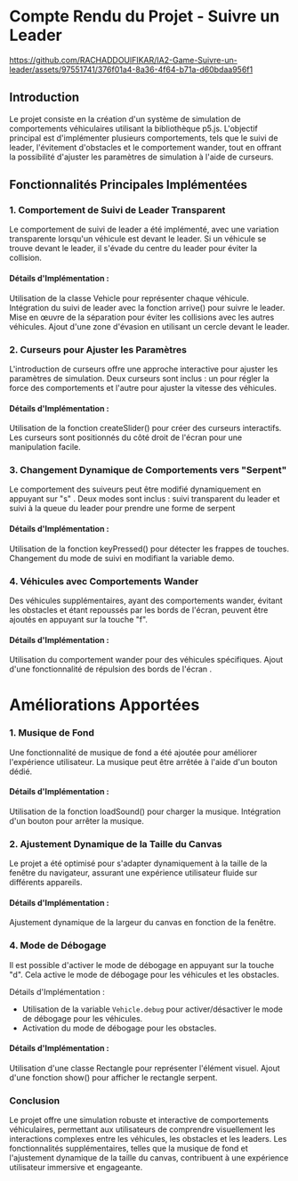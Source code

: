 # Compte Rendu du Projet - Suivre un  Leader

https://github.com/RACHADDOUlFIKAR/IA2-Game-Suivre-un-leader/assets/97551741/376f01a4-8a36-4f64-b71a-d60bdaa956f1
## Introduction
Le projet consiste en la création d'un système de simulation de comportements véhiculaires utilisant la bibliothèque p5.js. L'objectif principal est d'implémenter plusieurs comportements, tels que le suivi de leader, l'évitement d'obstacles et le comportement wander, tout en offrant la possibilité d'ajuster les paramètres de simulation à l'aide de curseurs.

## Fonctionnalités Principales Implémentées
### 1. Comportement de Suivi de Leader Transparent
Le comportement de suivi de leader a été implémenté, avec une variation transparente lorsqu'un véhicule est devant le leader. Si un véhicule se trouve devant le leader, il s'évade du centre du leader pour éviter la collision.

#### Détails d'Implémentation :

Utilisation de la classe Vehicle pour représenter chaque véhicule.
Intégration du suivi de leader avec la fonction arrive() pour suivre le leader.
Mise en œuvre de la séparation pour éviter les collisions avec les autres véhicules.
Ajout d'une zone d'évasion en utilisant un cercle devant le leader.
### 2. Curseurs pour Ajuster les Paramètres
L'introduction de curseurs offre une approche interactive pour ajuster les paramètres de simulation. Deux curseurs sont inclus : un pour régler la force des comportements et l'autre pour ajuster la vitesse des véhicules.

#### Détails d'Implémentation :

Utilisation de la fonction createSlider() pour créer des curseurs interactifs.
Les curseurs sont positionnés du côté droit de l'écran pour une manipulation facile.
### 3. Changement Dynamique de Comportements vers "Serpent"
Le comportement des suiveurs peut être modifié dynamiquement en appuyant sur "s" . Deux modes sont inclus : suivi transparent du leader et suivi à la queue du leader pour prendre une forme de serpent
#### Détails d'Implémentation :

Utilisation de la fonction keyPressed() pour détecter les frappes de touches.
Changement du mode de suivi en modifiant la variable demo.
### 4. Véhicules avec Comportements Wander
Des véhicules supplémentaires, ayant des comportements wander, évitant les obstacles et étant repoussés par les bords de l'écran, peuvent être ajoutés en appuyant sur la touche "f".

#### Détails d'Implémentation :

Utilisation du comportement wander pour des véhicules spécifiques.
Ajout d'une fonctionnalité de répulsion des bords de l'écran .
# Améliorations Apportées
### 1. Musique de Fond
Une fonctionnalité de musique de fond a été ajoutée pour améliorer l'expérience utilisateur. La musique peut être arrêtée à l'aide d'un bouton dédié.

#### Détails d'Implémentation :

Utilisation de la fonction loadSound() pour charger la musique.
Intégration d'un bouton pour arrêter la musique.
### 2. Ajustement Dynamique de la Taille du Canvas
Le projet a été optimisé pour s'adapter dynamiquement à la taille de la fenêtre du navigateur, assurant une expérience utilisateur fluide sur différents appareils.

#### Détails d'Implémentation :

Ajustement dynamique de la largeur du canvas en fonction de la fenêtre.
### 4. Mode de Débogage
Il est possible d'activer le mode de débogage en appuyant sur la touche "d". Cela active le mode de débogage pour les véhicules et les obstacles.

Détails d'Implémentation :

- Utilisation de la variable `Vehicle.debug` pour activer/désactiver le mode de débogage pour les véhicules.
- Activation du mode de débogage pour les obstacles.

#### Détails d'Implémentation :

Utilisation d'une classe Rectangle pour représenter l'élément visuel.
Ajout d'une fonction show() pour afficher le rectangle serpent.
### Conclusion
Le projet offre une simulation robuste et interactive de comportements véhiculaires, permettant aux utilisateurs de comprendre visuellement les interactions complexes entre les véhicules, les obstacles et les leaders. Les fonctionnalités supplémentaires, telles que la musique de fond et l'ajustement dynamique de la taille du canvas, contribuent à une expérience utilisateur immersive et engageante.
